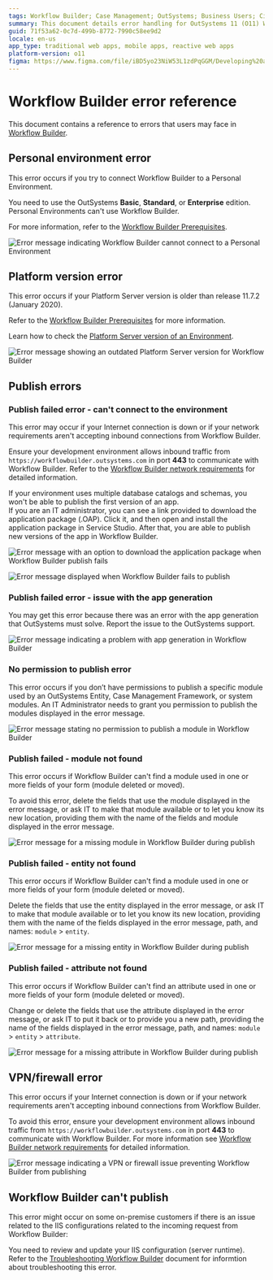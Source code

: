 ```yaml
---
tags: Workflow Builder; Case Management; OutSystems; Business Users; Citizen Developers; Citizen Dev; Workflow; Errors; Business developers
summary: This document details error handling for OutSystems 11 (O11) Workflow Builder, including platform, publishing, and network issues.
guid: 71f53a62-0c7d-499b-8772-7990c58ee9d2
locale: en-us
app_type: traditional web apps, mobile apps, reactive web apps
platform-version: o11
figma: https://www.figma.com/file/iBD5yo23NiW53L1zdPqGGM/Developing%20an%20Application?node-id=4376:909
---
```


# Workflow Builder error reference

This document contains a reference to errors that users may face in [Workflow Builder](http://workflowbuilder.outsystems.com/).

## Personal environment error 

This error occurs if you try to connect Workflow Builder to a Personal Environment.

You need to use the OutSystems **Basic**, **Standard**, or **Enterprise** edition. Personal Environments can't use Workflow Builder.

For more information, refer to the [Workflow Builder Prerequisites](../how-setup.md#prerequisites).

![Error message indicating Workflow Builder cannot connect to a Personal Environment](images/wfb-error-environment.png "Workflow Builder Personal Environment Error")

## Platform version error

This error occurs if your Platform Server version is older than release 11.7.2 (January 2020).

Refer to the [Workflow Builder Prerequisites](../how-setup.md#prerequisites) for more information.

Learn how to check the [Platform Server version of an Environment](https://success.outsystems.com/Documentation/Case_Management/How_to_check_the_Platform_Server_version_installed_in_an_Environment).

![Error message showing an outdated Platform Server version for Workflow Builder](images/wfb-error-platform.png "Workflow Builder Platform Version Error")

## Publish errors

### Publish failed error - can't connect to the environment

This error may occur if your Internet connection is down or if your network requirements aren't accepting inbound connections from Workflow Builder.

Ensure your development environment allows inbound traffic from `https://workflowbuilder.outsystems.com` in port **443** to communicate with Workflow Builder. Refer to the [Workflow Builder network requirements](https://success.outsystems.com/Documentation/11/Setting_Up_OutSystems/OutSystems_network_requirements#workflow-builder) for detailed information.

<div class="info" markdown="1">

If your environment uses multiple database catalogs and schemas, you won't be able to publish the first version of an app.  
If you are an IT administrator, you can see a link provided to download the application package (.OAP). Click it, and then open and install the application package in Service Studio.
After that, you are able to publish new versions of the app in Workflow Builder.

![Error message with an option to download the application package when Workflow Builder publish fails](images/wfb-error-publish-failed-download-oap.png "Workflow Builder Publish Failed with Download OAP Option")

</div>

![Error message displayed when Workflow Builder fails to publish](images/wfb-error-publish.png "Workflow Builder Publish Error")

### Publish failed error - issue with the app generation

You may get this error because there was an error with the app generation that OutSystems must solve. Report the issue to the OutSystems support.

![Error message indicating a problem with app generation in Workflow Builder](images/wfb-error-publish-failed.png "Workflow Builder App Generation Issue Error")

### No permission to publish error

This error occurs if you don’t have permissions to publish a specific module used by an OutSystems Entity, Case Management Framework, or system modules.
An IT Administrator needs to grant you permission to publish the modules displayed in the error message.

![Error message stating no permission to publish a module in Workflow Builder](images/wfb-error-pubish-permission.png "Workflow Builder No Permission to Publish Error")

### Publish failed - module not found

This error occurs if Workflow Builder can't find a module used in one or more fields of your form (module deleted or moved).

To avoid this error, delete the fields that use the module displayed in the error message, or ask IT to make that module available or to let you know its new location, providing them with the name of the fields and module displayed in the error message.

![Error message for a missing module in Workflow Builder during publish](images/wfb-error-module-not-found.png "Workflow Builder Module Not Found Error")

### Publish failed - entity not found

This error occurs if Workflow Builder can't find a module used in one or more fields of your form (module deleted or moved).

Delete the fields that use the entity displayed in the error message, or ask IT to make that module available or to let you know its new location, providing them with the name of the fields displayed in the error message, path, and names: `module` > `entity`.

![Error message for a missing entity in Workflow Builder during publish](images/wfb-error-entity-not-found.png "Workflow Builder Entity Not Found Error")

### Publish failed - attribute not found

This error occurs if Workflow Builder can't find an attribute used in one or more fields of your form (module deleted or moved).

Change or delete the fields that use the attribute displayed in the error message, or ask IT to put it back or to provide you a new path, providing the name of the fields displayed in the error message, path, and names: `module` > `entity` > `attribute`.

![Error message for a missing attribute in Workflow Builder during publish](images/wfb-error-attribute-not-found.png "Workflow Builder Attribute Not Found Error")

## VPN/firewall error

This error occurs if your Internet connection is down or if your network requirements aren't accepting inbound connections from Workflow Builder.

To avoid this error, ensure your development environment allows inbound traffic from `https://workflowbuilder.outsystems.com` in port **443** to communicate with Workflow Builder. For more information see [Workflow Builder network requirements](https://success.outsystems.com/Documentation/11/Setting_Up_OutSystems/OutSystems_network_requirements#workflow-builder) for detailed information.

![Error message indicating a VPN or firewall issue preventing Workflow Builder from publishing](images/wfb-error-vpn-firewall.png "Workflow Builder VPN/Firewall Error")

## Workflow Builder can't publish

This error might occur on some on-premise customers if there is an issue related to the IIS configurations related to the incoming request from Workflow Builder:

You need to review and update your IIS configuration (server runtime). Refer to the [Troubleshooting Workflow Builder](../troubleshoot.md#troubleshoot-it-admins) document for informtion about troubleshooting this error.
